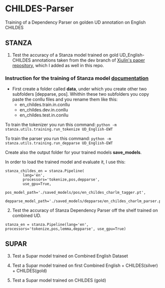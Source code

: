 # CHILDES-Parser
Training of a Dependency Parser on golden UD annotation on English CHILDES 

## STANZA 

1. Test the accuracy of a Stanza model trained on gold UD_English-CHILDES annotations taken from the dev branch of [Xiulin's paper repository](https://github.com/UniversalDependencies/UD_English-CHILDES), which I added as well in this repo.

### Instruction for the training of Stanza model [documentation](https://stanfordnlp.github.io/stanza/training_and_evaluation.html)

- First create a folder called **data**, under which you create other two subfolders [depparse, pos]. Whithin these two subfolders you copy paste the conllu files and you rename them like this:
    - en_childes.train.in.conllu
    - en_childes.dev.in.conllu
    - en_childes.test.in.conllu

To train the tokenizer you run this command:
`python -m stanza.utils.training.run_tokenize UD_English-EWT`

To train the parser you run this command:
`python -m stanza.utils.training.run_depparse UD_English-EWT`

Create also the output folder for your trained models **save_models**.

In order to load the trained model and evaluate it, I use this:

```
stanza_childes_en = stanza.Pipeline(
        lang='en',
        processors='tokenize,pos,depparse',
        use_gpu=True,
        pos_model_path='./saved_models/pos/en_childes_charlm_tagger.pt',
        depparse_model_path='./saved_models/depparse/en_childes_charlm_parser.pt')
```


2. Test the accuracy of Stanza Dependency Parser off the shelf trained on combined UD. 

`stanza_en = stanza.Pipeline(lang='en', processors='tokenize,pos,lemma,depparse', use_gpu=True)`


## SUPAR 

3. Test a Supar model trained on Combined English Dataset

4. Test a Supar model trained on first Combined English + CHILDES(silver) + CHILDES(gold)

5. Test a Supar model trained on CHILDES (gold)






